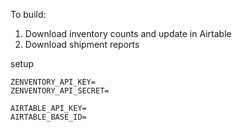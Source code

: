 To build:

1. Download inventory counts and update in Airtable
2. Download shipment reports 

setup

```
ZENVENTORY_API_KEY=
ZENVENTORY_API_SECRET=

AIRTABLE_API_KEY=
AIRTABLE_BASE_ID=
````
